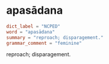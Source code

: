 # apasādana

``` toml
dict_label = "NCPED"
word = "apasādana"
summary = "reproach; disparagement."
grammar_comment = "feminine"
```

reproach; disparagement.

